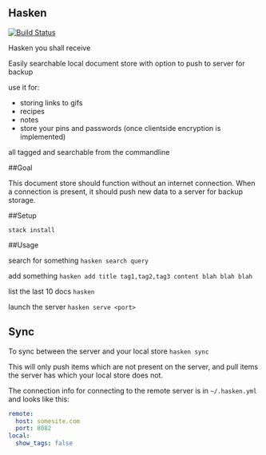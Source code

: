 Hasken
----

[![Build Status](https://travis-ci.org/tippenein/hasken.svg?branch=master)](https://travis-ci.org/tippenein/hasken)

Hasken you shall receive

Easily searchable local document store with option to push to server for backup

use it for:
  - storing links to gifs
  - recipes
  - notes
  - store your pins and passwords (once clientside encryption is implemented)

all tagged and searchable from the commandline

##Goal

This document store should function without an internet connection.
When a connection is present, it should push new data to a server for backup storage.

##Setup

`stack install`

##Usage

search for something
`hasken search query`

add something
`hasken add title tag1,tag2,tag3 content blah blah blah`

list the last 10 docs
`hasken`

launch the server
`hasken serve <port>`

## Sync
To sync between the server and your local store
`hasken sync`

This will only push items which are not present on the server, and pull items
the server has which your local store does not.

The connection info for connecting to the remote server is in `~/.hasken.yml` and looks like this:

```yaml
remote:
  host: somesite.com
  port: 8082
local:
  show_tags: false
```

